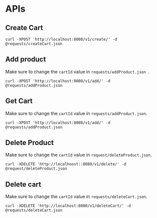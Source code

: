 
APIs
======

Create Cart
------------

```shell
curl -XPOST 'http://localhost:8080/v1/create/' -d @requests/createCart.json
```

Add product
-----------

Make sure to change the `cartId` value in `requests/addProduct.json `. 

```shell
curl -XPOST 'http://localhost:8080/v1/add/' -d @requests/addProduct.json 
```

Get Cart
---------
Make sure to change the `cartId` value in `requests/addProduct.json`.

```shell
curl -XPOST 'http://localhost:8080/v1/add/' -d @requests/addProduct.json 
```

Delete Product
---------------

Make sure to change the `cartId` value in `request/deleteProduct.json`.

```shell
curl -XDELETE 'http://localhoost::8080/v1/delete/' -d @request/deleteProduct.json
```

Delete cart
-----------

Make sure to change the `cartId` value in `requests/deleteCart.json`.

```shell
curl -XDELETE 'http://localhost:8080/v1/deleteCart/' -d @requests/deleteCart.json
```
